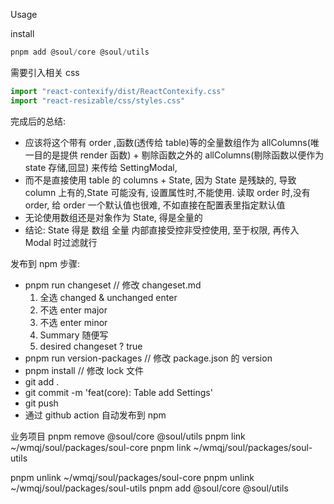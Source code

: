 Usage

install

```jsx
pnpm add @soul/core @soul/utils
```

需要引入相关 css

```jsx
import "react-contexify/dist/ReactContexify.css"
import "react-resizable/css/styles.css"
```

完成后的总结:

- 应该将这个带有 order ,函数(透传给 table)等的全量数组作为 allColumns(唯一目的是提供 render 函数) + 剔除函数之外的 allColumns(剔除函数以便作为 state 存储,回显) 来传给 SettingModal,
- 而不是直接使用 table 的 columns + State, 因为 State 是残缺的, 导致 column 上有的,State 可能没有, 设置属性时,不能使用. 读取 order 时,没有 order, 给 order 一个默认值也很难, 不如直接在配置表里指定默认值
- 无论使用数组还是对象作为 State, 得是全量的
- 结论: State 得是 数组 全量 内部直接受控非受控使用, 至于权限, 再传入 Modal 时过滤就行

发布到 npm 步骤:

- pnpm run changeset // 修改 changeset.md
  1.  全选 changed & unchanged enter
  2.  不选 enter major
  3.  不选 enter minor
  4.  Summary 随便写
  5.  desired changeset ? true
- pnpm run version-packages // 修改 package.json 的 version
- pnpm install // 修改 lock 文件
- git add .
- git commit -m 'feat(core): Table add Settings'
- git push
- 通过 github action 自动发布到 npm

业务项目
pnpm remove @soul/core @soul/utils
pnpm link ~/wmqj/soul/packages/soul-core
pnpm link ~/wmqj/soul/packages/soul-utils

pnpm unlink ~/wmqj/soul/packages/soul-core
pnpm unlink ~/wmqj/soul/packages/soul-utils
pnpm add @soul/core @soul/utils
